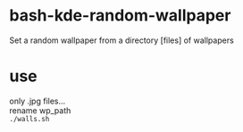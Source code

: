 # bash-kde-random-wallpaper
Set a random wallpaper from a directory [files] of wallpapers

# use
only .jpg files...  
rename wp_path<br>
`./walls.sh`
